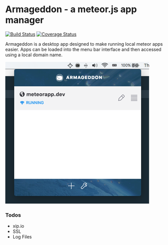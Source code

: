# Armageddon - a meteor.js app manager

[![Build Status](https://travis-ci.org/maddijoyce/armageddon.svg?branch=master)](https://travis-ci.org/maddijoyce/armageddon)
[![Coverage Status](https://coveralls.io/repos/github/maddijoyce/armageddon/badge.svg?branch=master)](https://coveralls.io/github/maddijoyce/armageddon?branch=master)

Armageddon is a desktop app designed to make running local meteor apps easier.
Apps can be loaded into the menu bar interface and then accessed using a local domain name.

![Screenshot](server/root/screenshot-0.0.2.png)

### Todos

* xip.io
* SSL
* Log Files
